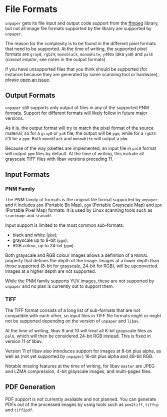 File Formats
============

`unpaper` gets its file input and output code support from the
[ffmpeg][1] library, but not all image file formats
supported by the library are supported by `unpaper`.

The reason for the complexity is to be found in the different pixel
formats that need to be supported. At the time of writing, the
supported pixel formats are `gray8`, `rgb24`, `monoblack`,
`monowhite`, `y400a` (aka `ya8`) and `pal8` (_caveat emptor_, see
notes in the output formats).

If you have unsupported files that you think should be supported (for
instance because they are generated by some scanning tool or
hardware), please [open an issue][2].

Output Formats
--------------

`unpaper` still supports only output of files in any of the supported
PNM formats. Support for different formats will likely follow in
future major versions.

As it is, the output format will try to match the pixel format of the
source material, so for a `gray8` or `ya8` file, the output will be
`pgm`, while for a `rgb24` it'll be a `ppm`. Both `monoblack` and
`monowhite` will output a `pbm`.

Because of the way palettes are implemented, an input file in `pal8`
format will output `ppm` files by default. At the time of writing,
this include all grayscale TIFF files with libav versions
preceding 11.

Input Formats
-------------

### PNM Family

The PNM family of formats is the original file format supported by
`unpaper` and it includes `pbm` (Portable Bit Map), `pgm` (Portable
Grayscale Map) and `ppm` (Portable Pixel Map) formats. It is used by
Linux scanning tools such as `scanimage` and `scanadf`.

Input support is limited to the most common sub-formats:

 - black and white (`pbm`);
 - grayscale up to 8-bit (`pgm`);
 - RGB colour, up to 24-bit (`ppm`).

Both grayscale and RGB colour images allows a definition of a `MAXVAL`
property that defines the depth of the image. Images at a lower depth
than those supported (8-bit for grayscale, 24-bit for RGB), will be
upconverted. Images at a higher depth are not supported.

While the PNM family supports YUV images, these are not supported by
`unpaper` and no plan is currently out to support them.

### TIFF

The TIFF format consists of a long list of sub-formats that are not
compatible with each other, so input files in TIFF file formats might
or might not be supported depending on the version of `unpaper` and
`libav`.

At the time of writing, libav 9 and 10 will treat all 8-bit
grayscale files as `pal8`, which will then be considered 24-bit RGB
instead. This is fixed in version 11 of libav.

Version 11 of libav also introduces support for images at 8-bit plus
alpha, as well as (not yet supported by `unpaper`) 16-bit plus alpha
and 48-bit RGB.

Notable missing features at the time of writing, for libav `master`
are JPEG and LZMA compression, 4-bit grayscale images, and multi-pages
files.

PDF Generation
--------------

PDF support is not currently available and not planned. You can
generate PDFs out of the processed images by using tools such as
`pnm2tiff`, `tiffcp` and `tiff2pdf`.

[1]: https://www.ffmpeg.org/
[2]: https://github.com/unpaper/unpaper/issues

